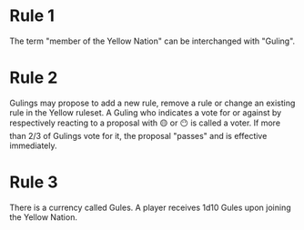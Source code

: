 # Rule 1
The term "member of the Yellow Nation" can be interchanged with "Guling".

# Rule 2 
Gulings may propose to add a new rule, remove a rule or change an existing rule in the Yellow ruleset. 
A Guling who indicates a vote for or against by respectively reacting to a proposal with :yellow_circle: or :no_mouth: is called a voter. 
If more than 2/3 of Gulings vote for it, the proposal "passes" and is effective immediately.

# Rule 3 
There is a currency called Gules. 
A player receives 1d10 Gules upon joining the Yellow Nation. 
